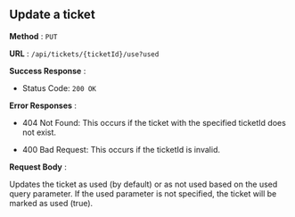 ## Update a ticket

**Method** : `PUT`

**URL** : `/api/tickets/{ticketId}/use?used`

 **Success Response** :

- Status Code: `200 OK`

**Error Responses** :

- 404 Not Found: This occurs if the ticket with the specified ticketId does not exist.

- 400 Bad Request: This occurs if the ticketId is invalid.

**Request Body** :

Updates the ticket as used (by default) or as not used based on the used query parameter. If the used parameter is not specified, the ticket will be marked as used (true).